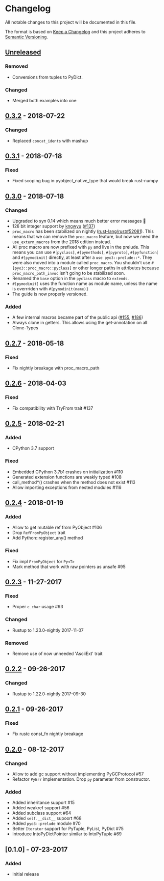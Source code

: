 # Changelog
All notable changes to this project will be documented in this file.

The format is based on [Keep a Changelog](http://keepachangelog.com/en/1.0.0/)
and this project adheres to [Semantic Versioning](http://semver.org/spec/v2.0.0.html).

## [Unreleased]

### Removed

 * Conversions from tuples to PyDict.

### Changed

 * Merged both examples into one

## [0.3.2] - 2018-07-22

### Changed

* Replaced `concat_idents` with mashup

## [0.3.1] - 2018-07-18

### Fixed

* Fixed scoping bug in pyobject_native_type that would break rust-numpy

## [0.3.0] - 2018-07-18

### Changed

* Upgraded to syn 0.14 which means much better error messages :tada:
* 128 bit integer support by [kngwyu](https://github.com/kngwyu) ([#137](https://github.com/PyO3/pyo3/pull/173))
* `proc_macro` has been stabilized on nightly ([rust-lang/rust#52081](https://github.com/rust-lang/rust/pull/52081)). This means that we can remove the `proc_macro` feature, but now we need the `use_extern_macros` from the 2018 edition instead.
* All proc macro are now prefixed with `py` and live in the prelude. This means you can use `#[pyclass]`, `#[pymethods]`, `#[pyproto]`, `#[pyfunction]` and `#[pymodinit]` directly, at least after a `use pyo3::prelude::*`. They were also moved into a module called `proc_macro`. You shouldn't use `#[pyo3::proc_macro::pyclass]` or other longer paths in attributes because `proc_macro_path_invoc` isn't going to be stabilized soon.
* Renamed the `base` option in the `pyclass` macro to `extends`.
* `#[pymodinit]` uses the function name as module name, unless the name is overrriden with `#[pymodinit(name)]`
* The guide is now properly versioned.

### Added

* A few internal macros became part of the public api ([#155](https://github.com/PyO3/pyo3/pull/155), [#186](https://github.com/PyO3/pyo3/pull/186))
* Always clone in getters. This allows using the get-annotation on all Clone-Types

## [0.2.7] - 2018-05-18

### Fixed

* Fix nightly breakage with proc_macro_path

## [0.2.6] - 2018-04-03

### Fixed

* Fix compatibility with TryFrom trait #137

## [0.2.5] - 2018-02-21

### Added 

* CPython 3.7 support

### Fixed

* Embedded CPython 3.7b1 crashes on initialization #110
* Generated extension functions are weakly typed #108
* call_method*() crashes when the method does not exist #113
* Allow importing exceptions from nested modules #116

## [0.2.4] - 2018-01-19

### Added

* Allow to get mutable ref from PyObject #106
* Drop `RefFromPyObject` trait
* Add Python::register_any() method

### Fixed 

* Fix impl `FromPyObject` for `Py<T>`
* Mark method that work with raw pointers as unsafe #95

## [0.2.3] - 11-27-2017

### Fixed

* Proper `c_char` usage #93

### Changed

* Rustup to 1.23.0-nightly 2017-11-07

### Removed

* Remove use of now unneeded 'AsciiExt' trait


## [0.2.2] - 09-26-2017

### Changed

* Rustup to 1.22.0-nightly 2017-09-30

## [0.2.1] - 09-26-2017

### Fixed

* Fix rustc const_fn nightly breakage

## [0.2.0] - 08-12-2017

### Changed

* Allow to add gc support without implementing PyGCProtocol #57
* Refactor `PyErr` implementation. Drop `py` parameter from constructor.

### Added 

* Added inheritance support #15
* Added weakref support #56
* Added subclass support #64
* Added `self.__dict__` supoort #68
* Added `pyo3::prelude` module #70
* Better `Iterator` support for PyTuple, PyList, PyDict #75
* Introduce IntoPyDictPointer similar to IntoPyTuple #69

## [0.1.0] - 07-23-2017

### Added

* Initial release

[Unreleased]: https://github.com/olivierlacan/keep-a-changelog/compare/v0.3.2...HEAD
[0.3.2]: https://github.com/pyo3/pyo3/compare/v0.3.1...v0.3.2
[0.3.1]: https://github.com/pyo3/pyo3/compare/v0.3.0...v0.3.1
[0.3.0]: https://github.com/pyo3/pyo3/compare/v0.2.7...v0.3.0
[0.2.7]: https://github.com/pyo3/pyo3/compare/v0.2.6...v0.2.7
[0.2.6]: https://github.com/pyo3/pyo3/compare/v0.2.5...v0.2.6
[0.2.5]: https://github.com/pyo3/pyo3/compare/v0.2.4...v0.2.5
[0.2.4]: https://github.com/pyo3/pyo3/compare/v0.2.3...v0.2.4
[0.2.3]: https://github.com/pyo3/pyo3/compare/v0.2.2...v0.2.3
[0.2.2]: https://github.com/pyo3/pyo3/compare/v0.2.1...v0.2.2
[0.2.1]: https://github.com/pyo3/pyo3/compare/v0.2.0...v0.2.1
[0.2.0]: https://github.com/pyo3/pyo3/compare/v0.1.0...v0.2.0
